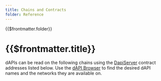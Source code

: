 ```yaml
---
title: Chains and Contracts
folder: Reference
---
```


<TitleSpan>{{$frontmatter.folder}}</TitleSpan>

# {{$frontmatter.title}}

<VersionWarning/>

dAPIs can be read on the following chains using the
[DapiServer](../#dapiserver-sol) contract addresses listed below. Use the
[dAPI Browser](./dapi-browser.md) to find the desired dAPI names and the
networks they are available on.

<dapis-chains-ChainsList/>
